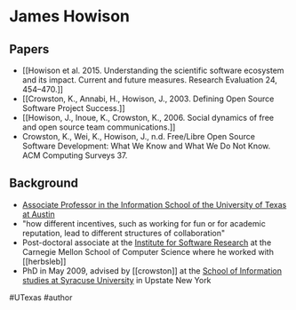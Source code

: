 # James Howison

## Papers
- [[Howison et al. 2015. Understanding the scientific software ecosystem and its impact. Current and future measures. Research Evaluation 24, 454–470.]]
- [[Crowston, K., Annabi, H., Howison, J., 2003. Defining Open Source Software Project Success.]]
- [[Howison, J., Inoue, K., Crowston, K., 2006. Social dynamics of free and open source team communications.]]
- Crowston, K., Wei, K., Howison, J., n.d. Free/Libre Open Source Software Development: What We Know and What We Do Not Know. ACM Computing Surveys 37.

## Background
- [Associate Professor in the Information School of the University of Texas at Austin](https://www.ischool.utexas.edu/people/person_details.php?PersonID=175)
- "how different incentives, such as working for fun or for academic reputation, lead to different structures of collaboration"
- Post-doctoral associate at the [Institute for Software Research](http://www.isri.cmu.edu/) at the Carnegie Mellon School of Computer Science where he worked with [[herbsleb]]
- PhD in May 2009, advised by [[crowston]] at the [School of Information studies at Syracuse University](http://www.ischool.syr.edu) in Upstate New York


#UTexas #author 